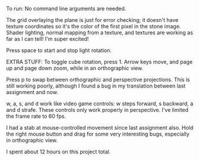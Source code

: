 To run: No command line arguments are needed.

The grid overlaying the plane is just for error checking; it doesn't have texture coordinates so it's the color of the first pixel in the stone image. Shader lighting, normal mapping from a texture, and textures are working as far as I can tell! I'm super excited!

Press space to start and stop light rotation.

EXTRA STUFF:
To toggle cube rotation, press 1. Arrow keys move, and page up and page down zoom, while in an orthographic view.

Press p to swap between orthographic and perspective projections. This is still working poorly, although I found a bug in my translation between last assignment and now.

w, a, s, and d work like video game controls: w steps forward, s backward, a and d strafe. These controls only work properly in perspective. I've limited the frame rate to 60 fps.

I had a stab at mouse-controlled movement since last assignment also. Hold the right mouse button and drag for some very interesting bugs, especially in orthographic view.

I spent about 12 hours on this project total.
